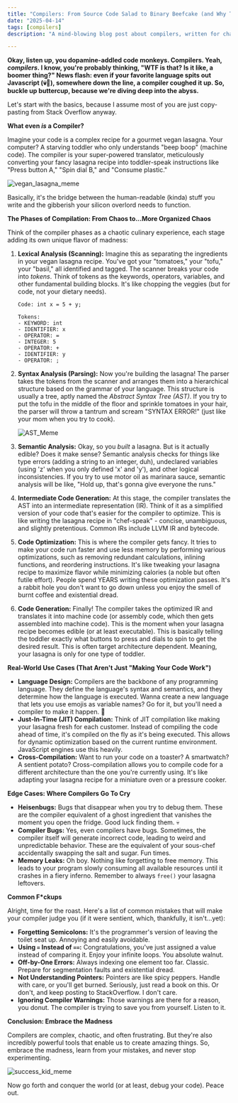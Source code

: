 ```yaml
---
title: "Compilers: From Source Code Salad to Binary Beefcake (and Why They're Still Relevant, Somehow)"
date: "2025-04-14"
tags: [compilers]
description: "A mind-blowing blog post about compilers, written for chaotic Gen Z engineers. Prepare for brain rot."

---
```


**Okay, listen up, you dopamine-addled code monkeys. Compilers. Yeah, *compilers*. I know, you're probably thinking, "WTF is that? Is it like, a boomer thing?" News flash: even if your favorite language spits out Javascript (💀🙏), somewhere down the line, a compiler coughed it up. So, buckle up buttercup, because we're diving deep into the abyss.**

Let's start with the basics, because I assume most of you are just copy-pasting from Stack Overflow anyway.

**What even *is* a Compiler?**

Imagine your code is a complex recipe for a gourmet vegan lasagna. Your computer? A starving toddler who only understands "beep boop" (machine code). The compiler is your super-powered translator, meticulously converting your fancy lasagna recipe into toddler-speak instructions like "Press button A," "Spin dial B," and "Consume plastic."

![vegan_lasagna_meme](https://i.kym-cdn.com/photos/images/newsfeed/001/794/528/915.jpg)

Basically, it's the bridge between the human-readable (kinda) stuff you write and the gibberish your silicon overlord needs to function.

**The Phases of Compilation: From Chaos to...More Organized Chaos**

Think of the compiler phases as a chaotic culinary experience, each stage adding its own unique flavor of madness:

1.  **Lexical Analysis (Scanning):** Imagine this as separating the ingredients in your vegan lasagna recipe. You've got your "tomatoes," your "tofu," your "basil," all identified and tagged.  The scanner breaks your code into *tokens*. Think of tokens as the keywords, operators, variables, and other fundamental building blocks. It's like chopping the veggies (but for code, not your dietary needs).

    ```ascii
    Code: int x = 5 + y;

    Tokens:
    - KEYWORD: int
    - IDENTIFIER: x
    - OPERATOR: =
    - INTEGER: 5
    - OPERATOR: +
    - IDENTIFIER: y
    - OPERATOR: ;
    ```

2.  **Syntax Analysis (Parsing):** Now you're building the lasagna! The parser takes the tokens from the scanner and arranges them into a hierarchical structure based on the grammar of your language. This structure is usually a tree, aptly named the *Abstract Syntax Tree (AST)*. If you try to put the tofu in the middle of the floor and sprinkle tomatoes in your hair, the parser will throw a tantrum and scream "SYNTAX ERROR!" (just like your mom when you try to cook).

    ![AST_Meme](https://miro.medium.com/v1/resize:fit:1400/1*61WpU_h0_3B8yK79_84_4A.png)

3.  **Semantic Analysis:** Okay, so you *built* a lasagna. But is it actually edible? Does it make sense? Semantic analysis checks for things like type errors (adding a string to an integer, duh), undeclared variables (using 'z' when you only defined 'x' and 'y'), and other logical inconsistencies. If you try to use motor oil as marinara sauce, semantic analysis will be like, "Hold up, that's gonna give everyone the runs."

4.  **Intermediate Code Generation:** At this stage, the compiler translates the AST into an intermediate representation (IR). Think of it as a simplified version of your code that's easier for the compiler to optimize. This is like writing the lasagna recipe in "chef-speak" - concise, unambiguous, and slightly pretentious. Common IRs include LLVM IR and bytecode.

5.  **Code Optimization:** This is where the compiler gets fancy. It tries to make your code run faster and use less memory by performing various optimizations, such as removing redundant calculations, inlining functions, and reordering instructions.  It's like tweaking your lasagna recipe to maximize flavor while minimizing calories (a noble but often futile effort). People spend YEARS writing these optimization passes. It's a rabbit hole you don't want to go down unless you enjoy the smell of burnt coffee and existential dread.

6.  **Code Generation:** Finally! The compiler takes the optimized IR and translates it into machine code (or assembly code, which then gets assembled into machine code). This is the moment when your lasagna recipe becomes edible (or at least executable). This is basically telling the toddler exactly what buttons to press and dials to spin to get the desired result. This is often target architecture dependent. Meaning, your lasagna is only for one type of toddler.

**Real-World Use Cases (That Aren't Just "Making Your Code Work")**

*   **Language Design:** Compilers are the backbone of any programming language.  They define the language's syntax and semantics, and they determine how the language is executed.  Wanna create a new language that lets you use emojis as variable names?  Go for it, but you'll need a compiler to make it happen. 🚀
*   **Just-In-Time (JIT) Compilation:** Think of JIT compilation like making your lasagna fresh for each customer. Instead of compiling the code ahead of time, it's compiled on the fly as it's being executed. This allows for dynamic optimization based on the current runtime environment. JavaScript engines use this heavily.
*   **Cross-Compilation:** Want to run your code on a toaster? A smartwatch? A sentient potato? Cross-compilation allows you to compile code for a different architecture than the one you're currently using. It's like adapting your lasagna recipe for a miniature oven or a pressure cooker.

**Edge Cases: Where Compilers Go To Cry**

*   **Heisenbugs:** Bugs that disappear when you try to debug them.  These are the compiler equivalent of a ghost ingredient that vanishes the moment you open the fridge. Good luck finding them. 💀
*   **Compiler Bugs:** Yes, even compilers have bugs.  Sometimes, the compiler itself will generate incorrect code, leading to weird and unpredictable behavior. These are the equivalent of your sous-chef accidentally swapping the salt and sugar.  Fun times.
*   **Memory Leaks:** Oh boy. Nothing like forgetting to free memory. This leads to your program slowly consuming all available resources until it crashes in a fiery inferno. Remember to always `free()` your lasagna leftovers.

**Common F\*ckups**

Alright, time for the roast. Here's a list of common mistakes that will make your compiler judge you (if it were sentient, which, thankfully, it isn't...yet):

*   **Forgetting Semicolons:** It's the programmer's version of leaving the toilet seat up. Annoying and easily avoidable.
*   **Using `=` Instead of `==`:** Congratulations, you've just assigned a value instead of comparing it. Enjoy your infinite loops. You absolute walnut.
*   **Off-by-One Errors:** Always indexing one element too far. Classic. Prepare for segmentation faults and existential dread.
*   **Not Understanding Pointers:** Pointers are like spicy peppers. Handle with care, or you'll get burned. Seriously, just read a book on this. Or don't, and keep posting to StackOverflow. I don't care.
*   **Ignoring Compiler Warnings:** Those warnings are there for a reason, you donut. The compiler is trying to save you from yourself. Listen to it.

**Conclusion: Embrace the Madness**

Compilers are complex, chaotic, and often frustrating. But they're also incredibly powerful tools that enable us to create amazing things. So, embrace the madness, learn from your mistakes, and never stop experimenting.

![success_kid_meme](https://i.kym-cdn.com/photos/images/newsfeed/000/138/243/tumblr_lltzgnHiE61qz806fo1_400.jpg)

Now go forth and conquer the world (or at least, debug your code). Peace out.
